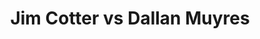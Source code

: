 ---
title: Jim Cotter vs Dallan Muyres
player1:
  name: Cotter, Jim
  percent: 82
  wins: 1
  losses: 4
player2:
  name: Muyres, Dallan
  percent: 90
  wins: 4
  losses: 1
games:
- player1:
    team: BC
    position: Fourth
    percent: 80
    win: 0
    loss: 1
  player2:
    team: SK
    position: Lead
    percent: 95
    win: 1
    loss: 0
  event: Brier
  year: 2011
  draw: Round Robin(10)
  score: SK 6 - BC 4
- player1:
    team: BC
    position: Fourth
    percent: 92
    win: 1
    loss: 0
  player2:
    team: SK
    position: Lead
    percent: 83
    win: 0
    loss: 1
  event: Brier
  year: 2014
  draw: Round Robin(16)
  score: BC 6 - SK 3
- player1:
    team: BC
    position: Fourth
    percent: 80
    win: 0
    loss: 1
  player2:
    team: SK
    position: Lead
    percent: 83
    win: 1
    loss: 0
  event: Brier
  year: 2015
  draw: Round Robin(17)
  score: BC 2 - SK 4
- player1:
    team: BC
    position: Fourth
    percent: 73
    win: 0
    loss: 1
  player2:
    team: SK
    position: Lead
    percent: 93
    win: 1
    loss: 0
  event: Brier
  year: 2016
  draw: Round Robin(4)
  score: SK 8 - BC 4
- player1:
    team: BC
    position: Fourth
    percent: 81
    win: 0
    loss: 1
  player2:
    team: SK
    position: Lead
    percent: 98
    win: 1
    loss: 0
  event: Brier
  year: 2019
  draw: Pool(18)
  score: BC 5 - SK 6
- player1:
    team: Morr
    position: Fourth
    percent: 88
    win: 1
    loss: 0
  player2:
    team: Layc
    position: Lead
    percent: 94
    win: 0
    loss: 1
  event: Trials (Men)
  year: 2017
  draw: Round Robin(19)
  score: Layc 6 - Morr 7
---
